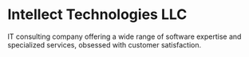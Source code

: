 # Intellect Technologies LLC

IT consulting company offering a wide range of software expertise and specialized services, obsessed with customer satisfaction.
